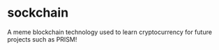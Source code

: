 # sockchain
A meme blockchain technology used to learn cryptocurrency for future projects such as PRISM!